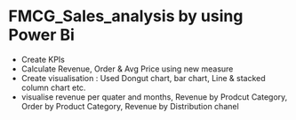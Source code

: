 # FMCG_Sales_analysis by using Power Bi
- Create KPIs
- Calculate Revenue, Order & Avg Price using new measure
- Create visualisation : Used Dongut chart, bar chart, Line & stacked column chart etc.
- visualise revenue per quater and months, Revenue by Prodcut Category, Order by Product Category, Revenue by Distribution chanel
